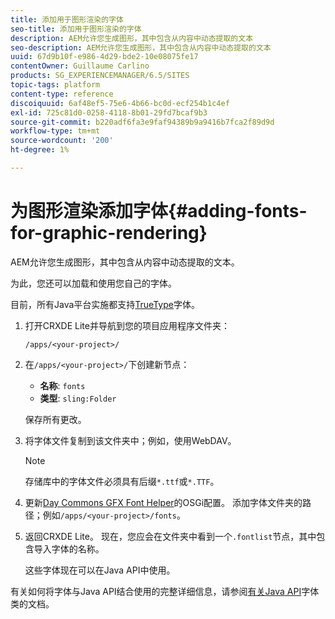 ```yaml
---
title: 添加用于图形渲染的字体
seo-title: 添加用于图形渲染的字体
description: AEM允许您生成图形，其中包含从内容中动态提取的文本
seo-description: AEM允许您生成图形，其中包含从内容中动态提取的文本
uuid: 67d9b10f-e986-4d29-bde2-10e08075fe17
contentOwner: Guillaume Carlino
products: SG_EXPERIENCEMANAGER/6.5/SITES
topic-tags: platform
content-type: reference
discoiquuid: 6af48ef5-75e6-4b66-bc0d-ecf254b1c4ef
exl-id: 725c81d0-0258-4118-8b01-29fd7bcaf9b3
source-git-commit: b220adf6fa3e9faf94389b9a9416b7fca2f89d9d
workflow-type: tm+mt
source-wordcount: '200'
ht-degree: 1%

---
```


# 为图形渲染添加字体{#adding-fonts-for-graphic-rendering}

AEM允许您生成图形，其中包含从内容中动态提取的文本。

为此，您还可以加载和使用您自己的字体。

目前，所有Java平台实施都支持[TrueType](https://en.wikipedia.org/wiki/Truetype)字体。

1. 打开CRXDE Lite并导航到您的项目应用程序文件夹：

   `/apps/<your-project>/`

1. 在`/apps/<your-project>/`下创建新节点：

   * **名称**: `fonts`
   * **类型**: `sling:Folder`

   保存所有更改。

1. 将字体文件复制到该文件夹中；例如，使用WebDAV。

   >[!NOTE]
   >
   >存储库中的字体文件必须具有后缀`*.ttf`或`*.TTF`。

1. 更新[](/help/sites-deploying/configuring-osgi.md)[Day Commons GFX Font Helper](/help/sites-deploying/osgi-configuration-settings.md)的OSGi配置。 添加字体文件夹的路径；例如`/apps/<your-project>/fonts`。

1. 返回CRXDE Lite。 现在，您应会在文件夹中看到一个`.fontlist`节点，其中包含导入字体的名称。

   这些字体现在可以在Java API中使用。

有关如何将字体与Java API结合使用的完整详细信息，请参阅[有关Java API](https://download.oracle.com/javase/6/docs/api/java/awt/Font.html)字体类的文档。
